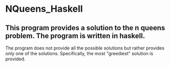 # NQueens_Haskell

## This program provides a solution to the n queens problem. The program is written in haskell.

The program does not provide all the possible solutions but rather provides only one of the solutions. 
Specifically, the most "greediest" solution is provided. 
